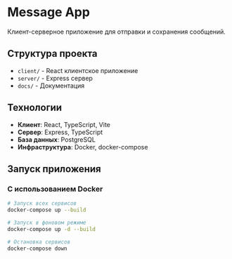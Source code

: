 # Message App

Клиент-серверное приложение для отправки и сохранения сообщений.

## Структура проекта

- `client/` - React клиентское приложение
- `server/` - Express сервер
- `docs/` - Документация

## Технологии

- **Клиент**: React, TypeScript, Vite
- **Сервер**: Express, TypeScript
- **База данных**: PostgreSQL
- **Инфраструктура**: Docker, docker-compose

## Запуск приложения

### С использованием Docker

```bash
# Запуск всех сервисов
docker-compose up --build

# Запуск в фоновом режиме
docker-compose up -d --build

# Остановка сервисов
docker-compose down
```
